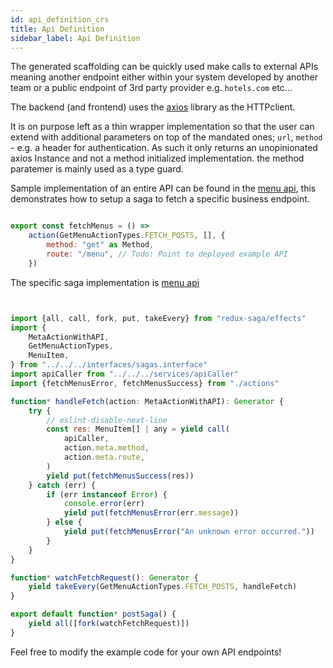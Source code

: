 ```yaml
---
id: api_definition_crs
title: Api Definition
sidebar_label: Api Definition
---
```


The generated scaffolding can be quickly used make calls to external APIs
meaning another endpoint either within your system developed by another team or
a public endpoint of 3rd party provider e.g. `hotels.com` etc...

The backend (and frontend) uses the [axios](https://github.com/axios/axios)
library as the HTTPclient.

It is on purpose left as a thin wrapper implementation so that the user can
extend with additional parameters on top of the mandated ones; `url`, `method` -
e.g. a header for authentication. As such it only returns an unopinionated axios
Instance and not a method initialized implementation. the method paratemer is
mainly used as a type guard.

Sample implementation of an entire API can be found in the
[menu api](../src/state/ducks/get-menus), this demonstrates how to setup a saga to fetch a specific business endpoint.


```javascript

export const fetchMenus = () =>
    action(GetMenuActionTypes.FETCH_POSTS, [], {
        method: "get" as Method,
        route: "/menu", // Todo: Point to deployed example API
    })


```

The specific saga implementation is [menu api](../src/state/ducks/get-menus/saga)

```javascript


import {all, call, fork, put, takeEvery} from "redux-saga/effects"
import {
    MetaActionWithAPI,
    GetMenuActionTypes,
    MenuItem,
} from "../../../interfaces/sagas.interface"
import apiCaller from "../../../services/apiCaller"
import {fetchMenusError, fetchMenusSuccess} from "./actions"

function* handleFetch(action: MetaActionWithAPI): Generator {
    try {
        // eslint-disable-next-line
        const res: MenuItem[] | any = yield call(
            apiCaller,
            action.meta.method,
            action.meta.route,
        )
        yield put(fetchMenusSuccess(res))
    } catch (err) {
        if (err instanceof Error) {
            console.error(err)
            yield put(fetchMenusError(err.message))
        } else {
            yield put(fetchMenusError("An unknown error occurred."))
        }
    }
}

function* watchFetchRequest(): Generator {
    yield takeEvery(GetMenuActionTypes.FETCH_POSTS, handleFetch)
}

export default function* postSaga() {
    yield all([fork(watchFetchRequest)])
}

```

Feel free to modify the example code for your own API endpoints!
